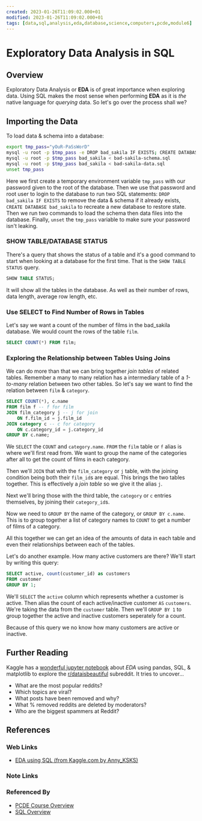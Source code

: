 ```yaml
---
created: 2023-01-26T11:09:02.000+01
modified: 2023-01-26T11:09:02.000+01
tags: [data,sql,analysis,eda,database,science,computers,pcde,module6]
---
```

# Exploratory Data Analysis in SQL

## Overview

Exploratory Data Analysis or **EDA** is of great importance when exploring data.
Using SQL makes the most sense when performing **EDA** as
it is *the* native language for *querying* data.
So let's go over the process shall we?

## Importing the Data

To load data & schema into a database:

```sh
export tmp_pass="yOuR-PaSsWorD"
mysql -u root -p $tmp_pass -e DROP bad_sakila IF EXISTS; CREATE DATABASE bad_sakila
mysql -u root -p $tmp_pass bad_sakila < bad-sakila-schema.sql
mysql -u root -p $tmp_pass bad_sakila < bad-sakila-data.sql
unset tmp_pass
```

Here we first create a temporary environment variable `tmp_pass` with
our password given to the root of the database.
Then we use that password and root user to login to
the database to run two SQL statements:
`DROP bad_sakila IF EXISTS` to remove the data & schema if it already exists,
`CREATE DATABASE bad_sakila` to recreate a new database to restore state.
Then we run two commands to load the schema then data files into the database.
Finally, `unset` the `tmp_pass` variable to
make sure your password isn't leaking.


### SHOW TABLE/DATABASE STATUS

There's a query that shows the status of a table and
it's a good command to start when looking at a database for the first time.
That is the `SHOW TABLE STATUS` query.

```sql
SHOW TABLE STATUS;
```

It will show all the tables in the database.
As well as their number of rows, data length, average row length, etc.

### Use SELECT to Find Number of Rows in Tables

Let's say we want a count of the number of films in the bad_sakila database.
We would count the rows of the table `film`.

```sql
SELECT COUNT(*) FROM film;
```

### Exploring the Relationship between Tables Using Joins 

We can do more than that we can bring together *join tables* of related tables.
Remember a many to many relation has a intermediary table of
a *1-to-many* relation between two other tables.
So let's say we want to find the relation between `film` & `category`.

```sql
SELECT COUNT(*), c.name
FROM film f -- f for film
JOIN film_category j -- j for join
    ON f.film_id = j.film_id
JOIN category c -- c for category
    ON c.category_id = j.category_id
GROUP BY c.name;
```

We `SELECT` the `COUNT` and `category.name`.
`FROM` the `film` table or `f` alias is where we'll first read from.
We want to group the name of the categories after all to
get the count of films in each category.

Then we'll `JOIN` that with the `film_category` or `j` table,
with the joining condition being both their `film_id`s are equal.
This brings the two tables together.
This is effectively a *join table* so we give it the alias `j`.

Next we'll bring those with the third table,
the `category` or `c` entries themselves,
by joining their `category_id`s.

Now we need to `GROUP BY` the name of the category,
or `GROUP BY c.name`.
This is to group together a list of category names to
`COUNT` to get a number of films of a category.

All this together we can get an idea of the amounts of data in each table and
even their relationships between each of the tables.

Let's do another example.
How many active customers are there?
We'll start by writing this query:

```sql
SELECT active, count(customer_id) as customers
FROM customer
GROUP BY 1;
```

We'll `SELECT` the `active` column which
represents whether a customer is active.
Then alias the count of each active/inactive customer `AS` `customers`.
We're taking the data from the `customer` table.
Then we'll `GROUP BY 1` to group together
the active and inactive customers seperately for a count.

Because of this query we no know how many customers are active or inactive.

## Further Reading

Kaggle has a [wonderful jupyter notebook][eda-sql-kaggle] about
*EDA* using pandas, SQL, & matplotlib to explore the
[r/dataisbeautiful](https://www.reddit.com/r/dataisbeautiful/)
subreddit.
It tries to uncover...

* What are the most popular reddits?
* Which topics are viral?
* What posts have been removed and why?
* What % removed reddits are deleted by moderators?
* Who are the biggest spammers at Reddit?

## References

### Web Links

* [EDA using SQL (from Kaggle.com by Anny_KSKS)][eda-sql-kaggle]

<!-- Hidden References -->
[eda-sql-kaggle]: https://www.kaggle.com/code/olgaberezovsky/eda-using-sql/notebook "EDA using SQL (from Kaggle.com by Anny_KSKS)"

### Note Links

<!-- Hidden References -->

### Referenced By

* [PCDE Course Overview][pcde-overview-zk]
* [SQL Overview][sql-zk]

<!-- Hidden References -->
[pcde-overview-zk]: ./pcde-course-overview.md "PCDE Course Overview"
[sql-zk]: ./sql.md "SQL Overview"